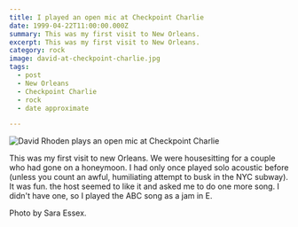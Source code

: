 ```yaml
---
title: I played an open mic at Checkpoint Charlie
date: 1999-04-22T11:00:00.000Z
summary: This was my first visit to New Orleans.
excerpt: This was my first visit to New Orleans.
category: rock
image: david-at-checkpoint-charlie.jpg
tags:
  - post 
  - New Orleans
  - Checkpoint Charlie
  - rock
  - date approximate

---
```


![David Rhoden plays an open mic at Checkpoint Charlie](/static/img/rock/david-at-checkpoint-charlie.jpg "David Rhoden plays an open mic at Checkpoint Charlie")

This was my first visit to new Orleans. We were housesitting for a couple who had gone on a honeymoon. I had only once played solo acoustic before (unless you count an awful, humiliating attempt to busk in the NYC subway). It was fun. the host seemed to like it and asked me to do one more song. I didn't have one, so I played the ABC song as a jam in E.

Photo by Sara Essex.